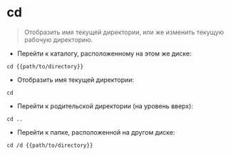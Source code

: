 # cd

> Отобразить имя текущей директории, или же изменить текущую рабочую директорию.

- Перейти к каталогу, расположенному на этом же диске:

`cd {{path/to/directory}}`

- Отобразить имя текущей директории:

`cd`

- Перейти к родительской директории (на уровень вверх):

`cd ..`

- Перейти к папке, расположенной на другом диске:

`cd /d {{path/to/directory}}`

